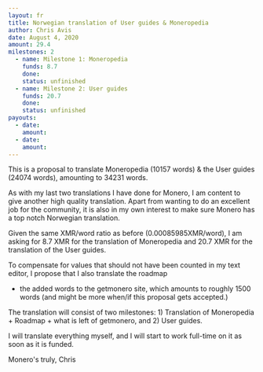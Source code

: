 ```yaml
---
layout: fr
title: Norwegian translation of User guides & Moneropedia
author: Chris Avis
date: August 4, 2020
amount: 29.4
milestones: 2
  - name: Milestone 1: Moneropedia
    funds: 8.7
    done:
    status: unfinished
  - name: Milestone 2: User guides
    funds: 20.7
    done:
    status: unfinished
payouts:
  - date:
    amount:
  - date:
    amount:
---
```


This is a proposal to translate Moneropedia (10157 words) & the User guides (24074 words), amounting to 34231 words.

As with my last two translations I have done for Monero, I am content to give another high quality translation. Apart 
from wanting to do an excellent job for the community, it is also in my own interest to make sure Monero has a top notch 
Norwegian translation.

Given the same XMR/word ratio as before (0.00085985XMR/word), I am asking for 8.7 XMR for the translation of Moneropedia 
and 20.7 XMR for the translation of the User guides.

To compensate for values that should not have been counted in my text editor, I propose that I also translate the roadmap 
+ the added words to the getmonero site, which amounts to roughly 1500 words (and might be more when/if this proposal gets 
accepted.)

The translation will consist of two milestones: 1) Translation of Moneropedia + Roadmap + what is left of getmonero, and 2) User guides.

I will translate everything myself, and I will start to work full-time on it as soon as it is funded.

Monero's truly,
Chris